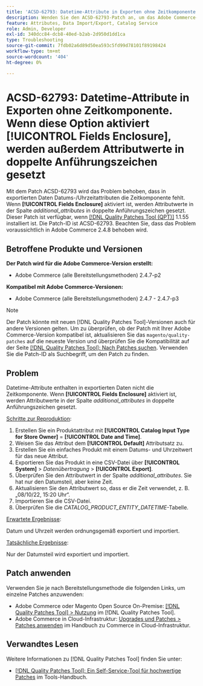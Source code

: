```yaml
---
title: 'ACSD-62793: Datetime-Attribute in Exporten ohne Zeitkomponente. Wenn **[!UICONTROL Fields Enclosure]** aktiviert ist, werden Attributwerte in doppelte Anführungszeichen gesetzt'
description: Wenden Sie den ACSD-62793-Patch an, um das Adobe Commerce-Problem zu beheben, bei dem Datums-/Uhrzeitattribute in exportierten Daten nicht in der Zeitkomponente enthalten sind. Wenn **[!UICONTROL Fields Enclosure]** aktiviert ist, werden Attributwerte in der Spalte * additional_attributes* außerdem in doppelte Anführungszeichen gesetzt.
feature: Attributes, Data Import/Export, Catalog Service
role: Admin, Developer
exl-id: 340dcc84-dcb8-40ed-b2ab-2d950d1dd1ca
type: Troubleshooting
source-git-commit: 7fdb02a6d89d50ea593c5fd99d78101f89198424
workflow-type: tm+mt
source-wordcount: '404'
ht-degree: 0%

---
```


# ACSD-62793: Datetime-Attribute in Exporten ohne Zeitkomponente. Wenn diese Option aktiviert **[!UICONTROL Fields Enclosure]**, werden außerdem Attributwerte in doppelte Anführungszeichen gesetzt

Mit dem Patch ACSD-62793 wird das Problem behoben, dass in exportierten Daten Datums-/Uhrzeitattributen die Zeitkomponente fehlt. Wenn **[!UICONTROL Fields Enclosure]** aktiviert ist, werden Attributwerte in der Spalte *additional_attributes* in doppelte Anführungszeichen gesetzt. Dieser Patch ist verfügbar, wenn [[!DNL Quality Patches Tool (QPT)]](/help/tools/quality-patches-tool/quality-patches-tool-to-self-serve-quality-patches.md) 1.1.55 installiert ist. Die Patch-ID ist ACSD-62793. Beachten Sie, dass das Problem voraussichtlich in Adobe Commerce 2.4.8 behoben wird.

## Betroffene Produkte und Versionen

**Der Patch wird für die Adobe Commerce-Version erstellt:**

* Adobe Commerce (alle Bereitstellungsmethoden) 2.4.7-p2

**Kompatibel mit Adobe Commerce-Versionen:**

* Adobe Commerce (alle Bereitstellungsmethoden) 2.4.7 - 2.4.7-p3

>[!NOTE]
>
>Der Patch könnte mit neuen [!DNL Quality Patches Tool]-Versionen auch für andere Versionen gelten. Um zu überprüfen, ob der Patch mit Ihrer Adobe Commerce-Version kompatibel ist, aktualisieren Sie das `magento/quality-patches` auf die neueste Version und überprüfen Sie die Kompatibilität auf der Seite [[!DNL Quality Patches Tool]: Nach Patches suchen](https://experienceleague.adobe.com/tools/commerce-quality-patches/index.html?lang=de). Verwenden Sie die Patch-ID als Suchbegriff, um den Patch zu finden.

## Problem

Datetime-Attribute enthalten in exportierten Daten nicht die Zeitkomponente. Wenn **[!UICONTROL Fields Enclosure]** aktiviert ist, werden Attributwerte in der Spalte *additional_attributes* in doppelte Anführungszeichen gesetzt.

<u>Schritte zur Reproduktion</u>:

1. Erstellen Sie ein Produktattribut mit **[!UICONTROL Catalog Input Type for Store Owner]** = **[!UICONTROL Date and Time]**.
1. Weisen Sie das Attribut dem **[!UICONTROL Default]** Attributsatz zu.
1. Erstellen Sie ein einfaches Produkt mit einem Datums- und Uhrzeitwert für das neue Attribut.
1. Exportieren Sie das Produkt in eine CSV-Datei über **[!UICONTROL System]** > *Datenübertragung* > **[!UICONTROL Export]**.
1. Überprüfen Sie den Attributwert in der Spalte *additional_attributes*. Sie hat nur den Datumsteil, aber keine Zeit.
1. Aktualisieren Sie den Attributwert so, dass er die Zeit verwendet, z. B. „08/10/22, 15:20 Uhr“.
1. Importieren Sie die CSV-Datei.
1. Überprüfen Sie die *CATALOG_PRODUCT_ENTITY_DATETIME*-Tabelle.

<u>Erwartete Ergebnisse</u>:

Datum und Uhrzeit werden ordnungsgemäß exportiert und importiert.

<u>Tatsächliche Ergebnisse</u>:

Nur der Datumsteil wird exportiert und importiert.

## Patch anwenden

Verwenden Sie je nach Bereitstellungsmethode die folgenden Links, um einzelne Patches anzuwenden:

* Adobe Commerce oder Magento Open Source On-Premise: [[!DNL Quality Patches Tool] > Nutzung](/help/tools/quality-patches-tool/usage.md) im [!DNL Quality Patches Tool].
* Adobe Commerce in Cloud-Infrastruktur: [Upgrades und Patches > Patches anwenden](https://experienceleague.adobe.com/docs/commerce-cloud-service/user-guide/develop/upgrade/apply-patches.html?lang=de) im Handbuch zu Commerce in Cloud-Infrastruktur.


## Verwandtes Lesen

Weitere Informationen zu [!DNL Quality Patches Tool] finden Sie unter:

* [[!DNL Quality Patches Tool]: Ein Self-Service-Tool für hochwertige Patches](/help/tools/quality-patches-tool/quality-patches-tool-to-self-serve-quality-patches.md) im Tools-Handbuch.
